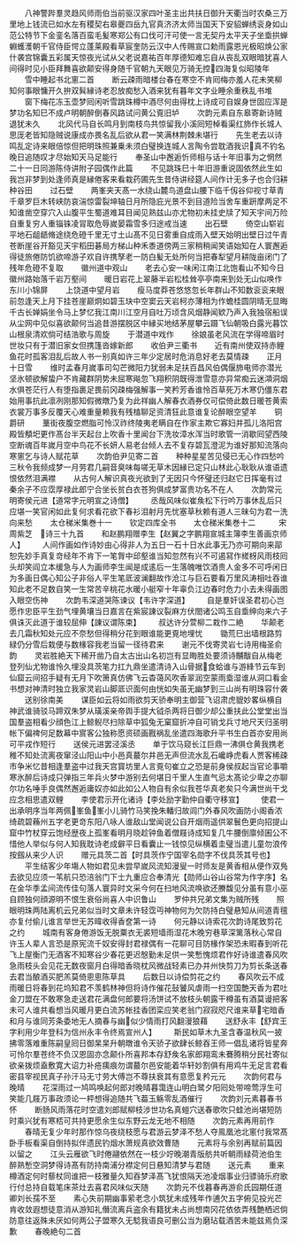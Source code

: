 <!-- { "loadSidebar": true } -->
　　八神警跸羣灵趋风师雨伯当前驱汉家四叶圣主出共扶日御升天衢当时农桑三万里地上钱流已如水左有稷契右皋夔四岳九官真济济太师当国天下安貂蝉绣衮身如山范公特节下金銮名落百蛮毛髪寒郑公有口伐可汗可使一言无契丹太平天子坐埀拱蝉蜵蠖濩朝千官侍臣愕立蓬莱殿看草宸奎防云汉中人传赐宣口勅雨露恩光极昭焕公家什袭宫锦囊五彩属天惊夜光试从父老说嘉祐百年厚德知难忘自从丧乱双眼暗犹喜人间得时见小臣拜舞喜欲颠安得身随千官朝九天眼见万骑无控四海复似昭陵年
　　雪中睡起书北窻二首
　　断云疎雨暗楼台春在寒空不肯囘梅亦羞人花未笑柳知何事眼慵开久拚双髸縁诗老忍放痴愁入酒来犹有暮年文字业睡余重秩乱书堆
　　窗下梅花冻玉壶梦囘闲听雪跳珠樽中酒尽何由得枕上诗成可自娱身世固应浑是梦功名知巳不成卢明朝醉倒春风路试问黄公覔旧垆
　　次韵元素自东皋寄新诗贼退犹未久
　　北风代马自长鸣月到南枝鸟共惊留我小溪囘短棹看渠红斾作长城人思厐老皆知隐贼说康成亦畏名乱后欲从君一笑满林荆棘未堪行
　　先生老去以诗鸣乱定诗来眼倍惊但把明珠照兼乗未须白璧换连城人言陶令尝耽酒我识真不钓名晚日追随叹才尽始知天马足能行
　　奉圣山中邂逅忻师相与话十年旧事为之惘然二十一日同游陈侍讲附子园偶作此篇
　　不见跳珠巳十年旧游重说固依然此生如我岂非梦到处逢师真是縁倦客来看栽药圃先生昔侍讲经筵人间作计无多子也合归耕种谷田
　　过石壁
　　两峯夹天髙一水绕山麓鸟道盘山腰下临千仭谷仰视寸草青千章罗巨木转峡防哀湍惊雷裂坤轴日月所隐庇光景不到目道险当舍车重趼摩两足不知谁凿空穿穴入山腹平生蜀道难耳目闻见熟兹山亦尤物初未挂史牍了知天宇间万险自重复穷人重锱铢凌冐取危辱嵗晏霜雪多归途戒当速
　　出石壁
　　倚空山崭岩平地石龃龉脩途绕危磴千里无寸土山髙不见日雾重自成雨入壁天始明出壁日过午青苍断崖谷开豁见天宇稻田碁局方梯山种禾黍道傍两三家稍稍闻笑语始知在人寰邂逅得徒旅倦防饥欲啼游子欢自许携孥老一防白髪无处所何当把春犁望月耕陇亩闭门了残年危磴不复取
　　徽州道中观山
　　老去心安一味闲江南江北饱看山不知今日徽州路始落千岩万壑间
　　暖日岩花上翠藤半岩松桂耸亭亭南来到处无山似唤作东川小锦屏
　　上饶道中望月岩
　　瘦马度莽苍悠悠忽长年群山不知数衮衮来眼前忽逢天上月下挂苍崖巅炯如碧玉玦中空窦云天岩柯亦薄相为作蟾桂圆阴晴无显晦千古长婵娟坐令马上梦忆我江南川江空月自吐万顷含风烟静闻欵乃声入我独宿船误从尘网中见似喜欲颠何当追昔游摆脱区中縁买地结茅屋攀云蹑飞仙朝吸白露光暮饮山根泉清欢倘可结浩歌与周旋
　　于潜道中戏作
　　徐娘虽老风流在学得啼眉时世妆只有于潜旧家女但携篷沓嫁新郎
　　收伯尹三衢书
　　近有南州使双持赤鲤鱼花时孤客泪乱后故人书一别真如许三年少定居时危消息好老去莫情疎
　　正月十日雪
　　维时孟春月嵗事司勾芒微阳力犹弱未足扶百昌风伯偶偃斾电师亦潜光坚氷顿欲解蛰户不肯藏群阴势未屈寒飚忽飞翔积阴既得泄雪意亦异常痴云迷澒洞烟水俱苍茫行人有堕指裹足畏前冈疎梅强解事一笑矜芳香谁怜百草死万木寒仍僵东君始用事抗此凛冽刚那知假微暾乃复为此祥幽人解春衣酒券仅可偿倚此数日暖苍黄索衣裳万事多反覆天心难重量赖我有残榼聊足资清狂此意谁复论醉眼空望羊
　　铜爵研
　　藳街夜腹空燃脂可怜汉祚终陵夷老瞒自在作家主欺它寡妇并孤儿洛阳宫殿皆頺圯更作髙台半天起台上吹香十里闻台下洗妆漳水浑当时歌管一消歇囘望西陵空断魂百年嵗月空中鸟花不长妍人易老台倾人去不复存碧瓦澄泥为谁好那知流落向寒窻乞与诗人赋花草
　　次韵伯尹见寄二首
　　种种星星苦见侵已无心作四愁吟三秋令我频成梦一月劳君几嗣音臭味每嗟无草木因縁已定只山林此心耿耿从谁语遗恨依然泪满襟
　　从古何人解识真夜光欲到了无因只今怀璧还归赵它日挥毫有过秦余子不应霑厚禄此郎宁合坐长贫白衣苍狗俱成梦富贵功名不在人
　　次韵常元明寄侯元进【道常字元明宣之诗僧】
　　丞哉风味似崔矦松下行吟万事休乱后只应堪一笑官闲如此复何求看花欲下春衫泪射月先忧塞草秋赖有道人三昧句为君一洗向来愁
　　太仓稊米集巻十一
　　钦定四库全书
　　太仓稊米集巻十二　　　宋　周紫芝　诗三十九首
　　和赵鹏翔赠李生【赵翼之字鹏翔宣城主簿李生善画京师人】
　　人间作画如作诗妙由心得非人为五日一石十日水此事无乃亦可期向来鄗恕先妙手真复竒经年不肯下一笔胷中邱壑谁当知忽然有兴不可遏冩作槎枒风雨枝囘头却笑阎立本缓急与人为画师李生闻是成逺后一生落魄唯饮酒贵人金多不可呼闲日为多画日偶心知公子非俗人平生笔厎波澜翻故作沧江与巨石要看万里风涛相吐吞谁知此老不足数自笑一生常苦辛桃花水暖小艇窄十年辜负江边春时危力小去未得画图入眼空伤神
　　次韵韦深道哭陈谏议【韦许字深道】
　　自是羣奸误圣君初心岂愿作忠臣平生劲气埋黄壤当日嘉言在紫宸諌议裂麻方伏閤诸公鸣玉自埀绅向来六子俱诛灭此道于谁较屈伸【諌议谓陈束】
　　叔达许分萱柳二栽作二絶
　　华颠老去几霜秋知处元应不奈愁但得稍分花到眼谁能更覔地埋忧
　　锄荒巳出墙根路剪緑仍分雪后栽便与数椽容我老当留一径待君来
　　谢元不伐寄灵岩七诗用梅圣俞韵
　　灵岩胜絶天下稀开凿乃自太古出山名初岂有显晦胜处要须诗黼黻自从梅老登列仙尤物谁怜久埋没具茨笔力扛九鼎坐遣清诗入山骨据食蛤谁与游綘节云车到仙窟云间招手疑有无月下吹箫真仿佛飞云杳蔼风吹香翠润空蒙雨埀湿谁从洞口看金书想对神清时独立我家灵岩山脚厎识面何由恍如失虽无幽梦到三山尚有明珠容什袭
　　送别徐南美
　　谋臣如云将如雨欲剪天骄奉明主御营飞诏肃虎貔妙畧纵横自神武谁骑驳马蹄双朱梦从璜溪亲帝舆手提大钺杀两将日御少却公重扶此公堂堂出当国羣盗相看少顔色江上鲸鲵尽扫除草中狐兔无窠窟折冲自可销戈兵寸地尺天归圣明帐下偏禆何足数幕中賔客公独称愿资硕画戡祸乱坐遣四海歌升平书生白首亦安用尚可平戎作短行
　　送侯元进罢泾溪丞
　　单于饮马窥长江巨鼎一沸俱仓黄我携老稚不知处流离夜窜泾山阳山中小邑真蕞尔井邑无声但流水乱石巉峥虎看人贾客稀疎市争米忆昔相逢羣盗中过我天宫寳坊里人言覔句崔立之恐是前身侯叔起当官论事嚼寒氷醉后诗成只弹指三年兵火梦中游别去何堪日千里人生直气忌太髙论少卑之亦聊尔功名唾手良偶然邂逅庸奴亦如此如公人物自有余似我苍华真老矣只今满世尚干戈应念相思遣双鲤
　　李使君示开化诸诗【李处励字勤仲自衢守移宣】
　　使君一出承明序当年两佩峯鱼峯小儿骑竹马笑挽朱轓归故闾门外春风吹画防小阁香浓绮疏碧蘓州五字老更竒东阳八咏人谁敌山堂闻说公自开烟雨遥供翠鬟色更向招提山窟中竹杖穿云饱经歴夜上孤峯看明月晓趁钟鱼着僧屐诗成知复几牛腰倒廪倾囷公不惜他人举似与何人知我耽诗老成僻平日看囊止一钱惊见纵横着圭璧当遣儿童勿浪传按劔从来少人识
　　赠元具茨二首【时具茨作宁国宰名勋字不伐具茨其号也】
　　平生结客少年塲人物如君见未尝早嵗风流知漫叟一时师友是黄香相从便作双鳬去欲见应须一苇航只恐涪翁门下士九重应合奉清光【勋师山谷山谷常为作字序】名在金华季孟间流传佳句落人寰异时文采今何在扫地风流唤欲还賸馥见分虽有意小巫自顾独何顔源明不恨生衰俗尚喜人中识鲁山
　　罗仲共兄弟文集为贼所残
　　照眼明珠两陆离机云兄弟似当时文章未许轻霑丏神物何为欠防持白璧悬知从间道青氊亦复付偷儿谁言举世无苏暐收得香奁第一诗
　　何元静以诗索花次韵诗尾致剪花之约
　　城南有客身倦游饭无脱粟衣无裘短墙雨湿花木晚穷巷草深篱落秋心常自许玉人辈人言恐是原宪流千奴安得封君禄偶有一花聊可目防椽作架恐未暇春到听花飞上屋衡门无酒客不知寒谷少春花更迟慇勤未足供一笑慙愧烦君作好诗谁遣春风吹急雨枝头会见花无数夜窗月白得暗香晓枕风微战轻素已办并州快剪刀为剪长条送春去君当酿酒买肥羔莫倚悤悤陈草具
　　后数日以诗偿剪花之约
　　春风吹云不成雨暖日将春到花坞知君不羡鹤林神但将诗作催花鼔饕风虐雨一扫空国艶天香为君吐金刀盟在不敢寒急走送君花满盘何郎要将汤饼试不放枝头朝露干樽虽有酒莫谩把客未可人谁共看想当风暖月更白流苏帐挂香团栾应笑老翁门寂寂咫尺谁来草宅暗香和月与谁同芳条委地无人摘春与幽似少情雨打风翻漫狼藉
　　送舒永丰【舒宾王字利用少年登科为信州永丰令终焉宣州人】
　　斯民如草木九圣含春温秋风一披拂零落难重陈嗣皇囘日御杲杲升朝暾谁令天骄子欲肆长鲸吞王师一倡乱诸将皆星奔可怜尔羣苍终不负汉恩固亦念颠仆所喜邦本存舒矦名家郎翔鸾未鶱腾稍分民社寄似欲亲拨烦盍敷寛大诏力补疮痍痕勿谓蕞尔邑安能着华轩妙割俱有用鸡牛无足言君看密县宰视民真子孙汗马无寸劳大傅岂不尊扶衰其有意愿复矜元元
　　次韵何君与晚晴
　　花深雨过一鸠鸣唤起何郎对晚晴暮霭连山明白鹭夕阳囘处带啼莺浮生可笑能几屐万事政须论一枰想得追随共飞葢玉觞零乱酒催行
　　次韵刘元素暮春书怀
　　断肠风雨落花时空遣刘郎赋柳枝涉世功名真螘穴送春歌吹只蛙池尚堪短防时乘兴犹有寒桮可共持更愿余生似东野云龙无地不相随
　　次韵元素再用前作
　　春晴无复少年时那作惊乌夜绕枝愿与君游云梦泽不愁人夺鳯凰池北窻付我常髙卧手板看渠自倒持拟伴遗民钓烟水萧规真欲效曹随
　　元素将与余别再赋前篇因以留之
　　江头云雁欲飞时倦翮依然在一枝少竚晚潮青版舫共听朝雨緑荷池伯生醉熟慙空洞梦得诗髙有防持南浦分襟定何日悬知清梦与君随
　　送元素
　　重来樽酒定何时藜杖同谁把一枝雅量久知吞梦泽髙飞犹恨隔天池凌烟事业归骠骑乐府歌行付总持自载笔床茶灶去喜君风味似天随
　　次韵元不伐暮春再游俞氏园期任道卿刘长孺不至
　　素心失前期幽事萦老念小筑犹未成残年作逋欠五字俯见投光芒肯收敛遐想徒意消从游知礼僭流离兵盗余有籍犹未占尚想南冈花依依弄残艶栖迟倘防意往返殊未厌如何两公子盟寒久无騐我语良可删公当为磨玷载酒苦未能兹焉负深歉
　　春晚絶句二首
